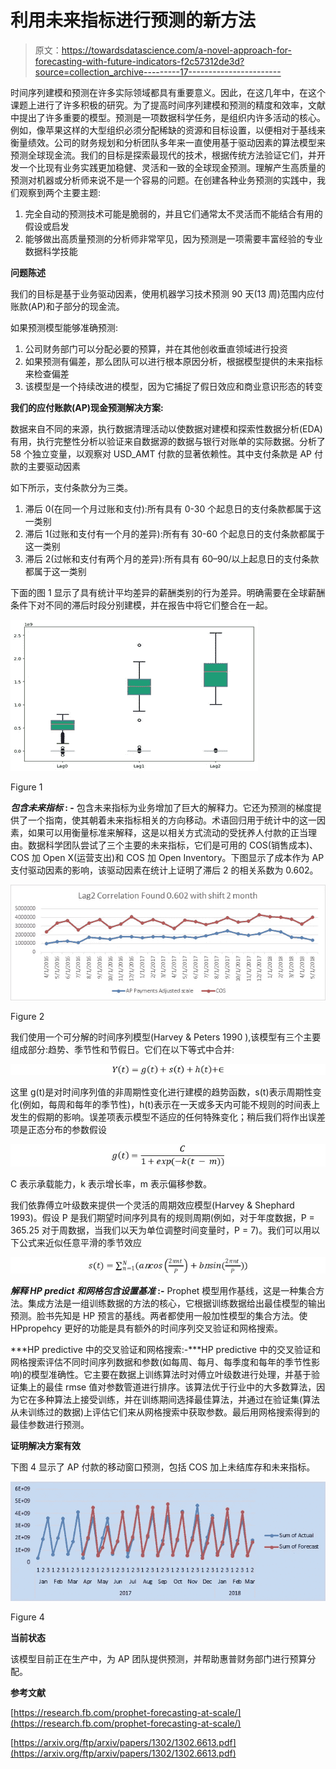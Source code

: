 # 利用未来指标进行预测的新方法

> 原文：<https://towardsdatascience.com/a-novel-approach-for-forecasting-with-future-indicators-f2c57312de3d?source=collection_archive---------17----------------------->

时间序列建模和预测在许多实际领域都具有重要意义。因此，在这几年中，在这个课题上进行了许多积极的研究。为了提高时间序列建模和预测的精度和效率，文献中提出了许多重要的模型。预测是一项数据科学任务，是组织内许多活动的核心。例如，像苹果这样的大型组织必须分配稀缺的资源和目标设置，以便相对于基线来衡量绩效。公司的财务规划和分析团队多年来一直使用基于驱动因素的算法模型来预测全球现金流。我们的目标是探索最现代的技术，根据传统方法验证它们，并开发一个比现有业务实践更加稳健、灵活和一致的全球现金预测。理解产生高质量的预测对机器或分析师来说不是一个容易的问题。在创建各种业务预测的实践中，我们观察到两个主要主题:

1.  完全自动的预测技术可能是脆弱的，并且它们通常太不灵活而不能结合有用的假设或启发
2.  能够做出高质量预测的分析师非常罕见，因为预测是一项需要丰富经验的专业数据科学技能

**问题陈述**

我们的目标是基于业务驱动因素，使用机器学习技术预测 90 天(13 周)范围内应付账款(AP)和子部分的现金流。

如果预测模型能够准确预测:

1.  公司财务部门可以分配必要的预算，并在其他创收垂直领域进行投资
2.  如果预测有偏差，那么团队可以进行根本原因分析，根据模型提供的未来指标来检查偏差
3.  该模型是一个持续改进的模型，因为它捕捉了假日效应和商业意识形态的转变

**我们的应付账款(AP)现金预测解决方案:**

数据来自不同的来源，执行数据清理活动以使数据对建模和探索性数据分析(EDA)有用，执行完整性分析以验证来自数据源的数据与银行对账单的实际数据。分析了 58 个独立变量，以观察对 USD_AMT 付款的显著依赖性。其中支付条款是 AP 付款的主要驱动因素

如下所示，支付条款分为三类。

1.  滞后 0(在同一个月过账和支付):所有具有 0-30 个起息日的支付条款都属于这一类别
2.  滞后 1(过账和支付有一个月的差异):所有有 30-60 个起息日的支付条款都属于这一类别
3.  滞后 2(过帐和支付有两个月的差异):所有具有 60–90/以上起息日的支付条款都属于这一类别

下面的图 1 显示了具有统计平均差异的薪酬类别的行为差异。明确需要在全球薪酬条件下对不同的滞后时段分别建模，并在报告中将它们整合在一起。

![](img/940baa71c3f96b9811d6af3881934980.png)

Figure 1

***包含未来指标* : -** 包含未来指标为业务增加了巨大的解释力。它还为预测的梯度提供了一个指南，使其朝着未来指标相关的方向移动。术语回归用于统计中的这一因素，如果可以用衡量标准来解释，这是以相关方式流动的受抚养人付款的正当理由。数据科学团队尝试了三个主要的未来指标，它们是可用的 COS(销售成本)、COS 加 Open X(运营支出)和 COS 加 Open Inventory。下图显示了成本作为 AP 支付驱动因素的影响，该驱动因素在统计上证明了滞后 2 的相关系数为 0.602。

![](img/3ce56c9de6fc05cf27b2c4c3bff332a6.png)

Figure 2

我们使用一个可分解的时间序列模型(Harvey & Peters 1990 ),该模型有三个主要组成部分:趋势、季节性和节假日。它们在以下等式中合并:

![](img/8148272ecf16dd0d6bdc6ae855da5574.png)

这里 g(t)是对时间序列值的非周期性变化进行建模的趋势函数，s(t)表示周期性变化(例如，每周和每年的季节性)，h(t)表示在一天或多天内可能不规则的时间表上发生的假期的影响。误差项表示模型不适应的任何特殊变化；稍后我们将作出误差项是正态分布的参数假设

![](img/ef2d49e5cdb705082432c6ee67293c9d.png)

C 表示承载能力，k 表示增长率，m 表示偏移参数。

我们依靠傅立叶级数来提供一个灵活的周期效应模型(Harvey & Shephard 1993)。假设 P 是我们期望时间序列具有的规则周期(例如，对于年度数据，P = 365.25 对于周数据，当我们以天为单位调整时间变量时，P = 7)。我们可以用以下公式来近似任意平滑的季节效应

![](img/d5cd8c1d29a758093cc0fccada706717.png)

***解释 HP predict 和网格包含设置基准* :-** Prophet 模型用作基线，这是一种集合方法。集成方法是一组训练数据的方法的核心，它根据训练数据给出最佳模型的输出预测。脸书先知是 HP 预言的基线。两者都使用一般加性模型的集合方法。使 HPpropehcy 更好的功能是具有额外的时间序列交叉验证和网格搜索。

***HP predictive 中的交叉验证和网格搜索:-***HP predictive 中的交叉验证和网格搜索评估不同时间序列数据和参数(如每周、每月、每季度和每年的季节性影响)的模型准确性。它主要在数据上训练算法时对傅立叶级数进行处理，并基于验证集上的最佳 rmse 值对参数管道进行排序。该算法优于行业中的大多数算法，因为它在多种算法上接受训练，并在训练期间选择最佳算法，并通过在验证集(算法从未训练过的数据)上评估它们来从网格搜索中获取参数。最后用网格搜索得到的最佳参数进行预测。

**证明解决方案有效**

下图 4 显示了 AP 付款的移动窗口预测，包括 COS 加上未结库存和未来指标。

![](img/43cc26b37e65533709ebf15e688419f6.png)

Figure 4

**当前状态**

该模型目前正在生产中，为 AP 团队提供预测，并帮助惠普财务部门进行预算分配。

**参考文献**

[https://research.fb.com/prophet-forecasting-at-scale/](https://research.fb.com/prophet-forecasting-at-scale/)

[https://arxiv.org/ftp/arxiv/papers/1302/1302.6613.pdf](https://arxiv.org/ftp/arxiv/papers/1302/1302.6613.pdf)